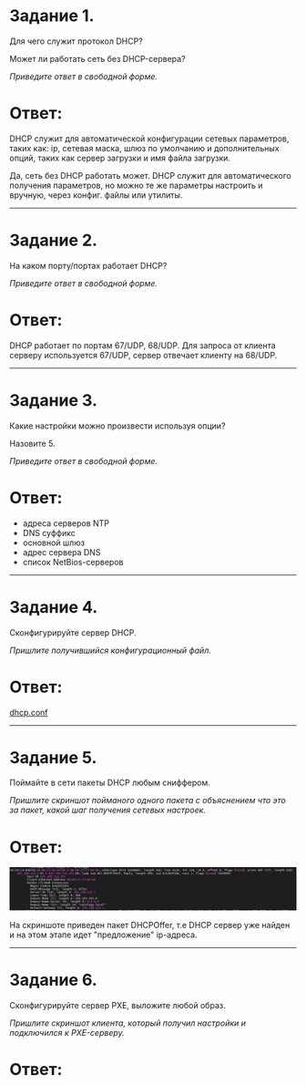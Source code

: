 # Задание 1.
Для чего служит протокол DHCP?

Может ли работать сеть без DHCP-сервера?

*Приведите ответ в свободной форме.*  

# Ответ:
DHCP служит для автоматической конфигурации сетевых параметров, таких как: ip, сетевая маска, 
шлюз по умолчанию и дополнительных опций, таких как сервер загрузки и имя файла загрузки.

Да, сеть без DHCP работать может. DHCP служит для автоматического получения параметров, но можно 
те же параметры настроить и вручную, через конфиг. файлы или утилиты.

---

# Задание 2.
На каком порту/портах работает DHCP?

*Приведите ответ в свободной форме.*  

# Ответ:  
DHCP работает по портам 67/UDP, 68/UDP. Для запроса от клиента серверу используется 67/UDP,
сервер отвечает клиенту на 68/UDP.

---

# Задание 3.
Какие настройки можно произвести используя опции?

Назовите 5.

*Приведите ответ в свободной форме.*  

# Ответ:
- адреса серверов NTP
- DNS суффикс
- основной шлюз
- адрес сервера DNS
- список NetBios-серверов  

---

# Задание 4.
Сконфигурируйте сервер DHCP.

*Пришлите получившийся конфигурационный файл.*

# Ответ:  
[dhcp.conf](dhcpd.conf)  

---

# Задание 5.
Поймайте в сети пакеты DHCP любым сниффером.

*Пришлите скриншот пойманого одного пакета с объяснением что это за пакет, какой шаг получения сетевых настроек.*

# Ответ:  
![pic1](1.PNG)  

На скриншоте приведен пакет DHCPOffer, т.е DHCP сервер уже найден и на этом этапе идет "предложение"
ip-адреса.  

---

# Задание 6.
Сконфигурируйте сервер PXE, выложите любой образ.

*Пришлите скриншот клиента, который получил настройки и подключился к PXE-серверу.*  

# Ответ:  


